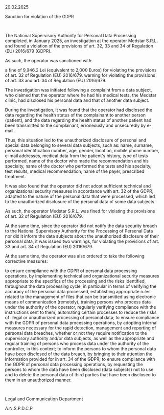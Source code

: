 20.02.2025

Sanction for violation of the GDPR

 

The National Supervisory Authority for Personal Data Processing completed, in January 2025, an investigation at the operator Medstar S.R.L. and found a violation of the provisions of art. 32, 33 and 34 of Regulation (EU) 2016/679 (GDPR).

As such, the operator was sanctioned with:

a fine of 9,946.2 Lei (equivalent to 2,000 Euros) for violating the provisions of art. 32 of Regulation (EU) 2016/679. warning for violating the provisions of art. 33 and art. 34 of Regulation (EU) 2016/679.

The investigation was initiated following a complaint from a data subject, who claimed that the operator where he had his medical tests, the Medstar clinic, had disclosed his personal data and that of another data subject. 

During the investigation, it was found that the operator had disclosed the data regarding the health status of the complainant to another person (patient), and the data regarding the health status of another patient had been transmitted to the complainant, erroneously and unsecuredly by e-mail. 

Thus, this situation led to the unauthorized disclosure of personal and special data belonging to several data subjects, such as: name, surname, personal identification number, age, gender, location, mobile phone number, e-mail addresses, medical data from the patient's history, type of tests performed, name of the doctor who made the recommendation and his specialty, name of the doctor who performed the tests and his specialty, test results, medical recommendation, name of the payer, prescribed treatment. 

It was also found that the operator did not adopt sufficient technical and organizational security measures in accordance with art. 32 of the GDPR, adapted to the nature of the personal data that were processed, which led to the unauthorized disclosure of the personal data of some data subjects.

As such, the operator Medstar S.R.L. was fined for violating the provisions of art. 32 of Regulation (EU) 2016/679.

At the same time, since the operator did not notify the data security breach to the National Supervisory Authority for the Processing of Personal Data nor did it inform the data subjects about the unauthorized disclosure of their personal data, it was issued two warnings, for violating the provisions of art. 33 and art. 34 of Regulation (EU) 2016/679.

At the same time, the operator was also ordered to take the following corrective measures:

to ensure compliance with the GDPR of personal data processing operations, by implementing technical and organizational security measures appropriate to the specifics of the processing and the risks identified, throughout the data processing cycle, in particular in terms of verifying the accuracy of the personal data processed, establishing appropriate rules related to the management of files that can be transmitted using electronic means of communication (remotely), training persons who process data under the authority of the operator, regularly verifying compliance with the instructions sent to them, automating certain processes to reduce the risks of illegal or unauthorized processing of personal data; to ensure compliance with the GDPR of personal data processing operations, by adopting internal measures necessary for the rapid detection, management and reporting of personal data breaches, whether or not they require notification to the supervisory authority and/or data subjects, as well as the appropriate and regular training of persons who process data under the authority of the controller, in this context; to inform the persons to whom the personal data have been disclosed of the data breach, by bringing to their attention the information provided for in art. 34 of the GDPR; to ensure compliance with the GDPR of personal data processing operations, by requesting the persons to whom the data have been disclosed (data subjects) not to use and to delete the personal data of third parties that have been disclosed to them in an unauthorized manner.

 

Legal and Communication Department

A.N.S.P.D.C.P
